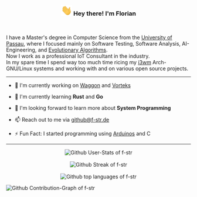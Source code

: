 <!-- Heading -->
<h3 align="center">
<img src = "https://raw.githubusercontent.com/f-str/f-str/master/img/wave.gif" width=30px alt="hand wave"> 
Hey there! I'm Florian
</h3>
<br>

I have a Master's degree in Computer Science from the [University of Passau](https://www.uni-passau.de/), where I focused mainly on Software Testing, Software Analysis, AI-Engineering, and [Evolutionary Algorithms](https://en.wikipedia.org/wiki/Evolutionary_algorithm).   
Now I work as a professional IoT Consultant in the industry.  
In my spare time I spend way too much time ricing my [i3wm](https://i3wm.org/) Arch-GNU/Linux systems and working with and on various open source projects.

---

- 🔨 I'm currently working on [Waggon](https://github.com/f-str/waggon) and [Vorteks](https://github.com/f-str/vorteks)

- 🌱 I'm currently learning **Rust** and **Go**

- 🔭 I'm looking forward to learn more about **System Programming**

- 📫 Reach out to me via [github@f-str.de](mailto:github@f-str.de)

- ⚡ Fun Fact: I started programming using [Arduinos](https://www.arduino.cc/) and C

<!--- - 🔑 `` --->

---
<!-- Stats -->
<p align="center">
    <picture>
        <source 
            srcset="https://github-readme-stats.vercel.app/api?username=f-str&show_icons=true&hide_border=true&theme=dark&custom_title=GitHub%20Stats"
            media="(prefers-color-scheme: dark)"
        />
        <source
            srcset="https://github-readme-stats.vercel.app/api?username=f-str&show_icons=true&hide_border=true&custom_title=GitHub%20Stats"
            media="(prefers-color-scheme: light), (prefers-color-scheme: no-preference)"
        />
        <img src="https://github-readme-stats.vercel.app/api?username=f-str&show_icons=true&hide_border=true&custom_title=GitHub%20Stats" alt="Github User-Stats of f-str"/>
    </picture>
</p>
<!-- Streak -->
<p align="center">
    <picture>
        <source 
            srcset="https://github-readme-streak-stats.herokuapp.com/?user=f-str&show_icons=true&hide_border=true&theme=dark"
            media="(prefers-color-scheme: dark)"
        />
        <source
            srcset="https://github-readme-streak-stats.herokuapp.com/?user=f-str&show_icons=true&hide_border=true"
            media="(prefers-color-scheme: light), (prefers-color-scheme: no-preference)"
        />
        <img align="center" src="https://github-readme-streak-stats.herokuapp.com/?user=f-str&show_icons=true&hide_border=true" alt="Github Streak of f-str" />
    </picture>
</p>
<!-- Top Languages -->
<p align="center">
    <picture>
        <source
            srcset="https://github-readme-stats.vercel.app/api/top-langs/?username=f-str&layout=compact&theme=dark)"
            media="(prefers-color-scheme: dark)"
        />
        <source
            srcset="https://github-readme-stats.vercel.app/api/top-langs/?username=f-str&layout=compact"
            media="(prefers-color-scheme: light), (prefers-color-scheme: no-preference)"
        />
        <img align="center" src="https://github-readme-stats.vercel.app/api/top-langs/?username=f-str&layout=compact" alt="Github top languages of f-str" />
    </picture>
</p>
<!-- Contribution-Graph -->
<picture>
    <img src="https://github-readme-activity-graph.vercel.app/graph?username=f-str&hide_border=true&theme=github-compact&custom_title=Contribution%20Graph" alt="Github Contribution-Graph of f-str"/>
</picture>
